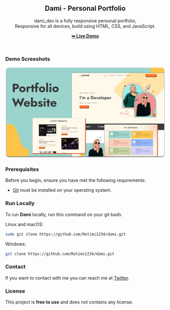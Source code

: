 <div align="center">
  
  

  <br />
  <br />

  <h2 align="center">Dami - Personal Portfolio</h2>

  dami_dev is a fully responsive personal portfolio, <br />Responsive for all devices, build using HTML, CSS, and JavaScript.

  <a href=""><strong>➥ Live Demo</strong></a>

</div>

<br />

### Demo Screeshots

![Dami Desktop Demo](./readme-images/desktop.png "Desktop Demo")

### Prerequisites

Before you begin, ensure you have met the following requirements:

* [Git](https://git-scm.com/downloads "Download Git") must be installed on your operating system.

### Run Locally

To run **Dami** locally, run this command on your git bash:

Linux and macOS:

```bash
sudo git clone https://github.com/Rotimi1234/dami.git
```

Windows:

```bash
git clone https://github.com/Rotimi1234/dami.git
```

### Contact

If you want to contact with me you can reach me at [Twitter](https://twitter.com/RotimiDamilare7).

### License

This project is **free to use** and does not contains any license.
